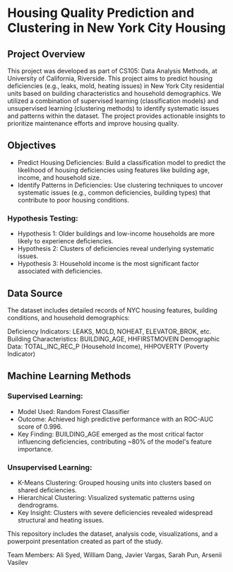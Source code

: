 # Housing Quality Prediction and Clustering in New York City Housing

## Project Overview
This project was developed as part of CS105: Data Analysis Methods, at University of California, Riverside. This project aims to predict housing deficiencies (e.g., leaks, mold, heating issues) in New York City residential units based on building characteristics and household demographics. We utilized a combination of supervised learning (classification models) and unsupervised learning (clustering methods) to identify systematic issues and patterns within the dataset. The project provides actionable insights to prioritize maintenance efforts and improve housing quality.

## Objectives
- Predict Housing Deficiencies: Build a classification model to predict the likelihood of housing deficiencies using features like building age, income, and household size.
- Identify Patterns in Deficiencies: Use clustering techniques to uncover systematic issues (e.g., common deficiencies, building types) that contribute to poor housing conditions.
### Hypothesis Testing:
- Hypothesis 1: Older buildings and low-income households are more likely to experience deficiencies.
- Hypothesis 2: Clusters of deficiencies reveal underlying systematic issues.
- Hypothesis 3: Household income is the most significant factor associated with deficiencies.

## Data Source
The dataset includes detailed records of NYC housing features, building conditions, and household demographics:

Deficiency Indicators: LEAKS, MOLD, NOHEAT, ELEVATOR_BROK, etc.
Building Characteristics: BUILDING_AGE, HHFIRSTMOVEIN
Demographic Data: TOTAL_INC_REC_P (Household Income), HHPOVERTY (Poverty Indicator)

## Machine Learning Methods
### Supervised Learning:
- Model Used: Random Forest Classifier
- Outcome: Achieved high predictive performance with an ROC-AUC score of 0.996.
- Key Finding: BUILDING_AGE emerged as the most critical factor influencing deficiencies, contributing ~80% of the model's feature importance.

### Unsupervised Learning:
- K-Means Clustering: Grouped housing units into clusters based on shared deficiencies.
- Hierarchical Clustering: Visualized systematic patterns using dendrograms.
- Key Insight: Clusters with severe deficiencies revealed widespread structural and heating issues.

This repository includes the dataset, analysis code, visualizations, and a powerpoint presentation created as part of the study.

Team Members: Ali Syed, William Dang, Javier Vargas, Sarah Pun, Arsenii Vasilev

